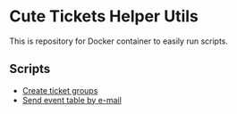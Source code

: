 # Cute Tickets Helper Utils

This is repository for Docker container to easily run scripts.

## Scripts

- [Create ticket groups](./scripts/create_tgs/)
- [Send event table by e-mail](./scripts/send_event_table/)
